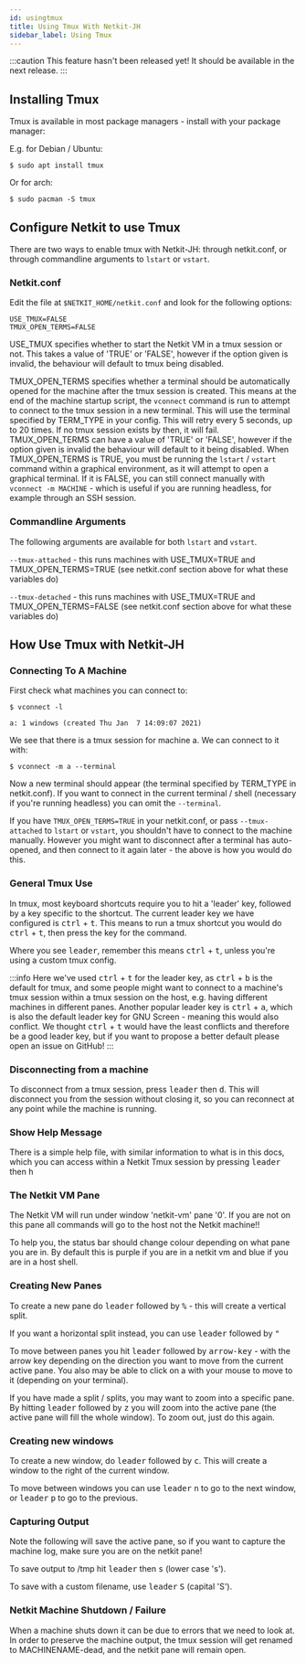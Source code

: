 ```yaml
---
id: usingtmux
title: Using Tmux With Netkit-JH
sidebar_label: Using Tmux
---
```


:::caution
This feature hasn't been released yet! It should be available in the next release.
:::

## Installing Tmux

Tmux is available in most package managers - install with your package manager:

E.g. for Debian / Ubuntu:
```
$ sudo apt install tmux
```

Or for arch:
```
$ sudo pacman -S tmux
```

## Configure Netkit to use Tmux

There are two ways to enable tmux with Netkit-JH: through netkit.conf, or through commandline arguments to `lstart` or `vstart`.

### Netkit.conf

Edit the file at `$NETKIT_HOME/netkit.conf` and look for the following options:
```
USE_TMUX=FALSE
TMUX_OPEN_TERMS=FALSE
```

USE_TMUX specifies whether to start the Netkit VM in a tmux session or not. This takes a value of 'TRUE' or 'FALSE', however if the option given is invalid, the behaviour will default to tmux being disabled.

TMUX_OPEN_TERMS specifies whether a terminal should be automatically opened for the machine after the tmux session is created. This means at the end of the machine startup script, the `vconnect` command is run to attempt to connect to the tmux session in a new terminal. This will use the terminal specified by TERM_TYPE in your config. This will retry every 5 seconds, up to 20 times. If no tmux session exists by then, it will fail. TMUX_OPEN_TERMS can have a value of 'TRUE' or 'FALSE', however if the option given is invalid the behaviour will default to it being disabled. When TMUX_OPEN_TERMS is TRUE, you must be running the `lstart` / `vstart` command within a graphical environment, as it will attempt to open a graphical terminal. If it is FALSE, you can still connect manually with `vconnect -m MACHINE` - which is useful if you are running headless, for example through an SSH session.

### Commandline Arguments

The following arguments are available for both `lstart` and `vstart`.

`--tmux-attached` - this runs machines with USE_TMUX=TRUE and TMUX_OPEN_TERMS=TRUE (see netkit.conf section above for what these variables do)

`--tmux-detached` - this runs machines with USE_TMUX=TRUE and TMUX_OPEN_TERMS=FALSE (see netkit.conf section above for what these variables do)

## How Use Tmux with Netkit-JH

### Connecting To A Machine

First check what machines you can connect to:

```
$ vconnect -l

a: 1 windows (created Thu Jan  7 14:09:07 2021)
```

We see that there is a tmux session for machine a. We can connect to it with:

```
$ vconnect -m a --terminal
```

Now a new terminal should appear (the terminal specified by TERM_TYPE in netkit.conf). If you want to connect in the current terminal / shell (necessary if you're running headless) you can omit the `--terminal`.

If you have `TMUX_OPEN_TERMS=TRUE` in your netkit.conf, or pass `--tmux-attached` to `lstart` or `vstart`, you shouldn't have to connect to the machine manually. However you might want to disconnect after a terminal has auto-opened, and then connect to it again later - the above is how you would do this.

### General Tmux Use

In tmux, most keyboard shortcuts require you to hit a 'leader' key, followed by a key specific to the shortcut. The current leader key we have configured is <kbd>ctrl</kbd> + <kbd>t</kbd>. This means to run a tmux shortcut you would do <kbd>ctrl</kbd> + <kbd>t</kbd>, then press the key for the command.

Where you see <kbd>leader</kbd>, remember this means <kbd>ctrl</kbd> + <kbd>t</kbd>, unless you're using a custom tmux config.

:::info
Here we've used <kbd>ctrl</kbd> + <kbd>t</kbd> for the leader key, as <kbd>ctrl</kbd> + <kbd>b</kbd> is the default for tmux, and some people might want to connect to a machine's tmux session within a tmux session on the host, e.g. having different machines in different panes. Another popular leader key is <kbd>ctrl</kbd> + <kbd>a</kbd>, which is also the default leader key for GNU Screen - meaning this would also conflict. We thought <kbd>ctrl</kbd> + <kbd>t</kbd> would have the least conflicts and therefore be a good leader key, but if you want to propose a better default please open an issue on GitHub!
:::

### Disconnecting from a machine

To disconnect from a tmux session, press <kbd>leader</kbd> then <kbd>d</kbd>. This will disconnect you from the session without closing it,
so you can reconnect at any point while the machine is running.

### Show Help Message

There is a simple help file, with similar information to what is in this docs, which you can access within a Netkit Tmux session by pressing <kbd>leader</kbd> then <kbd>h</kbd>

### The Netkit VM Pane

The Netkit VM will run under window 'netkit-vm' pane '0'. If you are not on this pane all commands will go to the host not the Netkit machine!! 

To help you, the status bar should change colour depending on what pane you are in. By default this is purple if you are in a netkit vm and blue if you are in a host shell.

### Creating New Panes

To create a new pane do <kbd>leader</kbd> followed by <kbd>%</kbd> - this will create a vertical split.

If you want a horizontal split instead, you can use <kbd>leader</kbd> followed by <kbd>"</kbd>

To move between panes you hit <kbd>leader</kbd> followed by <kbd>arrow-key</kbd> - with the arrow key depending on the direction you want to move from the current active pane. You also may be able to click on a with your mouse to move to it (depending on your terminal). 

If you have made a split / splits, you may want to zoom into a specific pane. By hitting <kbd>leader</kbd> followed by <kbd>z</kbd> you will zoom into the active pane (the active pane will fill the whole window). To zoom out, just do this again.

### Creating new windows

To create a new window, do <kbd>leader</kbd> followed by <kbd>c</kbd>. This will create a window to the right of the current window. 

To move between windows you can use <kbd>leader</kbd> <kbd>n</kbd> to go to the next window, or <kbd>leader</kbd> <kbd>p</kbd> to go to the previous.

### Capturing Output

Note the following will save the active pane, so if you want to capture the machine log, make sure you are on the netkit pane!

To save output to /tmp hit <kbd>leader</kbd> then <kbd>s</kbd> (lower case 's').

To save with a custom filename, use <kbd>leader</kbd> <kbd>S</kbd> (capital 'S').

### Netkit Machine Shutdown / Failure

When a machine shuts down it can be due to errors that we need to look at. In order to preserve the machine output, the tmux session will get renamed to MACHINENAME-dead, and the netkit pane will remain open.
